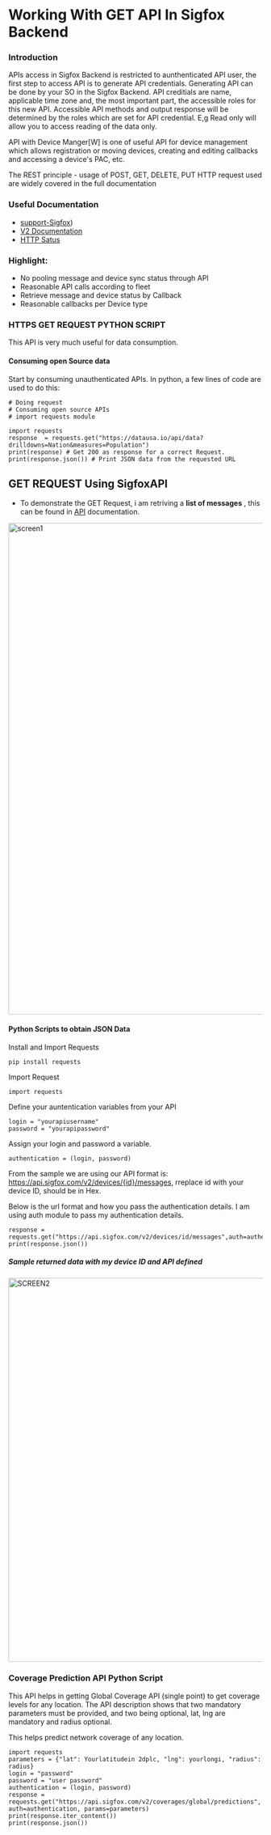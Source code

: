 # Working With GET API In Sigfox Backend


### Introduction 
APIs access in Sigfox Backend is restricted to aunthenticated API user, the first step to access API is to generate API credentials. Generating API can be done by your SO in the Sigfox Backend. API creditials are name, applicable time zone and, the most important part, the accessible roles for this new API. Accessible API methods and output response will be determined by the roles which are set for API credential. E,g Read only will allow you to access reading of the data only.

API with Device Manger[W] is one of useful API for device management which allows registration or moving devices, creating and editing callbacks and accessing a device's PAC, etc.

The REST principle - usage of POST, GET, DELETE, PUT HTTP request used are widely covered in the full documentation
### Useful Documentation

- [support-Sigfox](https://support.sigfox.com/docs/apidocs))
- [V2 Documentation](https://support.sigfox.com/document/api-documentation)
- [HTTP Satus](https://support.sigfox.com/docs/api-response-code-references)

### Highlight:

- No pooling message and device sync status through API
- Reasonable API calls according to fleet
- Retrieve message and device status by Callback
- Reasonable callbacks per Device type

### HTTPS GET REQUEST PYTHON SCRIPT 
This API is very much useful for data consumption.
#### Consuming open Source data
Start by consuming unauthenticated APIs. In python, a few lines of code are used to do this:

```
# Doing request 
# Consuming open source APIs
# import requests module

import requests
response  = requests.get("https://datausa.io/api/data?drilldowns=Nation&measures=Population")
print(response) # Get 200 as response for a correct Request.
print(response.json()) # Print JSON data from the requested URL

```
## GET REQUEST Using SigfoxAPI
- To demonstrate  the GET Request, i am retriving a **list of messages** , this can be found in [API](https://support.sigfox.com/apidocs#operation/getDeviceMessagesListForDevice) documentation.

<img width="972" alt="screen1" src="https://user-images.githubusercontent.com/55284959/221021827-e70c367a-6513-4762-89a5-704fd7454417.png">

#### Python Scripts to obtain JSON Data
Install and Import Requests 
```
pip install requests
```
Import Request 
```
import requests
```
Define your auntentication variables from your API
```
login = "yourapiusername"
password = "yourapipassword"
```
Assign your login and password a variable.
```
authentication = (login, password)
```
From the sample we are using our API format is: https://api.sigfox.com/v2/devices/{id}/messages, rreplace id with your device ID, should be in Hex.

Below is the url format and how you pass the authentication details.
I am using auth module to pass my authentication details.
```
response = requests.get("https://api.sigfox.com/v2/devices/id/messages",auth=authentication) 
print(response.json())
```
##### Sample returned data with my device ID and API defined 

<img width="759" alt="SCREEN2" src="https://user-images.githubusercontent.com/55284959/221025177-9c494a04-5f4f-4294-b29f-157ebf3b5b74.png">

### Coverage Prediction API Python Script
This API helps in getting Global Coverage API (single point) to get coverage levels for any location. The API description shows that two mandatory parameters must be provided, and two being optional, lat, lng are mandatory and radius optional.

This helps predict network coverage of any location. 


```
import requests
parameters = {"lat": Yourlatitudein 2dplc, "lng": yourlongi, "radius": radius}
login = "password"
password = "user password"
authentication = (login, password)
response = requests.get("https://api.sigfox.com/v2/coverages/global/predictions", auth=authentication, params=parameters)
print(response.iter_content())
print(response.json())
```
